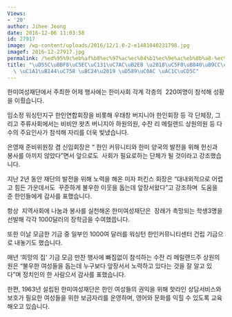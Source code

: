 ```yaml
---
Views:
- '20'
author: Jihee Jeong
date: 2016-12-06 11:03:58
id: 27917
image: /wp-content/uploads/2016/12/1.0-2-e1481040231798.jpg
imagef: 2016-12-27917.jpg
permalink: /%ed%95%9c%eb%af%b8%ec%97%ac%ec%84%b1%ec%9e%ac%eb%8b%a8-%ec%97%b0%eb%a1%80%eb%a7%8c%ec%b0%ac-%eb%b0%8f-%ec%86%a1%eb%85%84%ec%9d%98-%eb%b0%a4-%ed%96%89%ec%82%ac-%ea%b0%9c%ec%b5%9c/
title: "\uD55C\uBBF8\uC5EC\uC131\uC7AC\uB2E8 \u2018\uC5F0\uB840\uB9CC\uCC2C \uBC0F\
  \ \uC1A1\uB144\uC758 \uBC24\u2019 \uD589\uC0AC \uAC1C\uCD5C"
---
```


한미여성재단에서 주최한 어제 행사에는 한미사회 각계 각층의  220여명이 참석해 성황을 이뤘습니다.

임소정 워싱턴지구 한인연합회장을 비롯해 우태창 버지니아 한인회장 등 각 단체장, 그리고 주류사회에서는 비비안 왓츠 버니지아 하원의원, 수잔 리 메릴랜드 상원의원 등 다수의 주요인사가 참석해 자리를 더욱 빛냈습니다.

은영재 준비위원장 겸 신임회장은 “ 한인 커뮤니티와 한미 양국의 발전을 위해 헌신과 봉사를 아끼지 않았다”면서 앞으로도  사회가 필요로하는 단체가 될 것이라고 강조했습니다.

지난 2년 동안 재단의 발전을 위해 노력을 해온 미자 퍼킨스 회장은 “대내외적으로 어렵고 힘든 가운데서도  꾸준하게 불우한 이웃을 돕는데 앞장서왔다”고 강조하며  도움을 준 한인들에게 감사를 표했습니다.

항상  지역사회에 나눔과 봉사를 실천해온 한미여성재단은  장래가 촉망되는 학생3명을 선발해 각각 1000달러의 장학금을 수여했씁니다.

또한 이날 모금한 기금 중 일부인 1000여 달러를 워싱턴 한인커뮤니티센터 건립 기금으로 내놓기도 했습니다.

매년 ‘희망의 집’ 기금 모금 만찬 행사에 빠짐없이 참석하는 수잔 리 메릴랜드주 상원의원은 “불우한 여성들을 돕는데 누구보다 앞장서서 노력하고 있다는 것을 잘 알고 있다”며 정치인의 한 사람으서 감사를 표했습니다.

한편, 1963년 설립된 한미여성재단은 한인 여성들의 권익을 위해 핫라인 상담서비스와 보호가 필요한 여성들을 위한 보금자리를 운영하며, 영어와 문화를 익힐 수 있도록 교육해오고 있습니다.